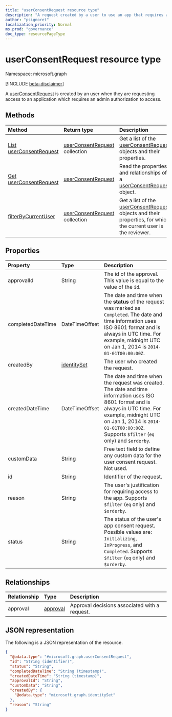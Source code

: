 ```yaml
---
title: "userConsentRequest resource type"
description: "A request created by a user to use an app that requires access to organizational data the user is unauthorized to grant consent to themselves."
author: "psignoret"
localization_priority: Normal
ms.prod: "governance"
doc_type: resourcePageType
---
```


# userConsentRequest resource type

Namespace: microsoft.graph

[!INCLUDE [beta-disclaimer](../../includes/beta-disclaimer.md)]

A [userConsentRequest](../resources/userconsentrequest.md) is created by an user when they are requesting access to an application which requires an admin authorization to access. 

## Methods
|Method|Return type|Description|
|:---|:---|:---|
|[List userConsentRequest](../api/userconsentrequest-list.md)|[userConsentRequest](../resources/userconsentrequest.md) collection|Get a list of the [userConsentRequest](../resources/userconsentrequest.md) objects and their properties.|
|[Get userConsentRequest](../api/userconsentrequest-get.md)|[userConsentRequest](../resources/userconsentrequest.md)|Read the properties and relationships of a [userConsentRequest](../resources/userconsentrequest.md) object.|
|[filterByCurrentUser](../api/userconsentrequest-filterByCurrentUser.md)|[userConsentRequest](../resources/userconsentrequest.md) collection|Get a list of the [userConsentRequest](../resources/userconsentrequest.md) objects and their properties, for which the current user is the reviewer.|

## Properties
|Property|Type|Description|
|:---|:---|:---|
|approvalId|String|The id of the approval. This value is equal to the value of the `id`.|
|completedDateTime|DateTimeOffset|The date and time when the **status** of the request was marked as `Completed`. The date and time information uses ISO 8601 format and is always in UTC time. For example, midnight UTC on Jan 1, 2014 is `2014-01-01T00:00:00Z`.|
|createdBy|[identitySet](../resources/identityset.md)|The user who created the request.|
|createdDateTime|DateTimeOffset|The date and time when the request was created. The date and time information uses ISO 8601 format and is always in UTC time. For example, midnight UTC on Jan 1, 2014 is `2014-01-01T00:00:00Z`. Supports `$filter` (`eq` only) and `$orderby`.|
|customData|String|Free text field to define any custom data for the user consent request. Not used.|
|id|String|Identifier of the request. |
|reason|String|The user's justification for requiring access to the app. Supports `$filter` (`eq` only) and `$orderby`.  |
|status|String|The status of the user's app consent request. Possible values are: `Initializing`, `InProgress`, and `Completed`. Supports `$filter` (`eq` only) and `$orderby`. |

## Relationships
|Relationship|Type|Description|
|:---|:---|:---|
|approval|[approval](../resources/approval.md)|Approval decisions associated with a request.|

## JSON representation
The following is a JSON representation of the resource.
<!-- {
  "blockType": "resource",
  "keyProperty": "id",
  "@odata.type": "microsoft.graph.userConsentRequest",
  "openType": false
}
-->
``` json
{
  "@odata.type": "#microsoft.graph.userConsentRequest",
  "id": "String (identifier)",
  "status": "String",
  "completedDateTime": "String (timestamp)",
  "createdDateTime": "String (timestamp)",
  "approvalId": "String",
  "customData": "String",
  "createdBy": {
    "@odata.type": "microsoft.graph.identitySet"
  },
  "reason": "String"
}
```

